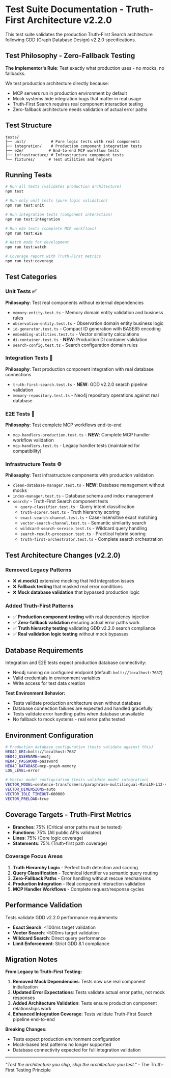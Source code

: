 # Test Suite Documentation - Truth-First Architecture v2.2.0

This test suite validates the production Truth-First Search architecture following GDD (Graph Database Design) v2.2.0 specifications.

## Test Philosophy - Zero-Fallback Testing

**The Implementor's Rule**: Test exactly what production uses - no mocks, no fallbacks.

We test production architecture directly because:
- MCP servers run in production environment by default
- Mock systems hide integration bugs that matter in real usage
- Truth-First Search requires real component interaction testing
- Zero-fallback architecture needs validation of actual error paths

## Test Structure

```
tests/
├── unit/           # Pure logic tests with real components
├── integration/    # Production component integration tests  
├── e2e/           # End-to-end MCP workflow tests
├── infrastructure/ # Infrastructure component tests
└── fixtures/      # Test utilities and helpers
```

## Running Tests

```bash
# Run all tests (validates production architecture)
npm test

# Run only unit tests (pure logic validation)
npm run test:unit

# Run integration tests (component interaction)
npm run test:integration

# Run e2e tests (complete MCP workflows)
npm run test:e2e

# Watch mode for development
npm run test:watch

# Coverage report with Truth-First metrics
npm run test:coverage
```

## Test Categories

### Unit Tests ✅ 
**Philosophy**: Test real components without external dependencies

- `memory-entity.test.ts` - Memory domain entity validation and business rules
- `observation-entity.test.ts` - Observation domain entity business logic
- `id-generator.test.ts` - Compact ID generation with BASE85 encoding
- `embedding-utilities.test.ts` - Vector similarity calculations
- `di-container.test.ts` - **NEW**: Production DI container validation
- `search-config.test.ts` - Search configuration domain rules

### Integration Tests 🔄
**Philosophy**: Test production component integration with real database connections

- `truth-first-search.test.ts` - **NEW**: GDD v2.2.0 search pipeline validation
- `memory-repository.test.ts` - Neo4j repository operations against real database

### E2E Tests 🎯
**Philosophy**: Test complete MCP workflows end-to-end

- `mcp-handlers-production.test.ts` - **NEW**: Complete MCP handler workflow validation
- `mcp-handlers.test.ts` - Legacy handler tests (maintained for compatibility)

### Infrastructure Tests ⚙️
**Philosophy**: Test infrastructure components with production validation

- `clean-database-manager.test.ts` - **NEW**: Database management without mocks
- `index-manager.test.ts` - Database schema and index management
- `search/` - Truth-First Search component tests
  - `query-classifier.test.ts` - Query intent classification
  - `truth-scorer.test.ts` - Truth hierarchy scoring
  - `exact-search-channel.test.ts` - Case-insensitive exact matching
  - `vector-search-channel.test.ts` - Semantic similarity search
  - `wildcard-search-service.test.ts` - Wildcard query handling
  - `search-result-processor.test.ts` - Practical hybrid scoring
  - `truth-first-orchestrator.test.ts` - Complete search orchestration

## Test Architecture Changes (v2.2.0)

### Removed Legacy Patterns
- ❌ **vi.mock()** extensive mocking that hid integration issues
- ❌ **Fallback testing** that masked real error conditions  
- ❌ **Mock database validation** that bypassed production logic

### Added Truth-First Patterns  
- ✅ **Production component testing** with real dependency injection
- ✅ **Zero-fallback validation** ensuring actual error paths work
- ✅ **Truth hierarchy testing** validating GDD v2.2.0 search compliance
- ✅ **Real validation logic testing** without mock bypasses

## Database Requirements

Integration and E2E tests expect production database connectivity:
- Neo4j running on configured endpoint (default: `bolt://localhost:7687`)  
- Valid credentials in environment variables
- Write access for test data creation

**Test Environment Behavior:**
- Tests validate production architecture even without database
- Database connection failures are expected and handled gracefully
- Tests validate error handling paths when database unavailable
- No fallback to mock systems - real error paths tested

## Environment Configuration

```bash
# Production database configuration (tests validate against this)
NEO4J_URI=bolt://localhost:7687
NEO4J_USERNAME=neo4j
NEO4J_PASSWORD=password
NEO4J_DATABASE=mcp-graph-memory
LOG_LEVEL=error

# Vector model configuration (tests validate model integration)
VECTOR_MODEL=sentence-transformers/paraphrase-multilingual-MiniLM-L12-v2
VECTOR_DIMENSIONS=auto
VECTOR_IDLE_TIMEOUT=600000
VECTOR_PRELOAD=true
```

## Coverage Targets - Truth-First Metrics

- **Branches**: 75% (Critical error paths must be tested)
- **Functions**: 75% (All public APIs validated)  
- **Lines**: 75% (Core logic coverage)
- **Statements**: 75% (Truth-first path coverage)

### Coverage Focus Areas
1. **Truth Hierarchy Logic** - Perfect truth detection and scoring
2. **Query Classification** - Technical identifier vs semantic query routing  
3. **Zero-Fallback Paths** - Error handling without rescue mechanisms
4. **Production Integration** - Real component interaction validation
5. **MCP Handler Workflows** - Complete request/response cycles

## Performance Validation

Tests validate GDD v2.2.0 performance requirements:
- **Exact Search**: <100ms target validation
- **Vector Search**: <500ms target validation  
- **Wildcard Search**: Direct query performance
- **Limit Enforcement**: Strict GDD 8.1 compliance

## Migration Notes

**From Legacy to Truth-First Testing:**

1. **Removed Mock Dependencies**: Tests now use real component initialization
2. **Updated Error Expectations**: Tests validate actual error paths, not mock responses
3. **Added Architecture Validation**: Tests ensure production component relationships work
4. **Enhanced Integration Coverage**: Tests validate Truth-First Search pipeline end-to-end

**Breaking Changes:**
- Tests expect production environment configuration
- Mock-based test patterns no longer supported
- Database connectivity expected for full integration validation

---

*"Test the architecture you ship, ship the architecture you test."* - The Truth-First Testing Principle
